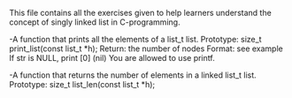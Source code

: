 This file contains all the exercises given to help learners understand
the concept of singly linked list in C-programming.

-A function that prints all the elements of a list_t list.
Prototype: size_t print_list(const list_t *h);
Return: the number of nodes
Format: see example
If str is NULL, print [0] (nil)
You are allowed to use printf.

-A function that returns the number of elements in a linked list_t
list.
Prototype: size_t list_len(const list_t *h);